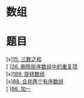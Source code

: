 # 数组

# 题目  
[x][15. 三数之和](https://leetcode-cn.com/problems/3sum/)  
[ ][26. 删除排序数组中的重复项](https://leetcode-cn.com/problems/remove-duplicates-from-sorted-array/)  
[x][189. 旋转数组](https://leetcode-cn.com/problems/rotate-array/)  
[x][88. 合并两个有序数组](https://leetcode-cn.com/problems/merge-sorted-array/)  
[ ][66. 加一](https://leetcode-cn.com/problems/plus-one/)  